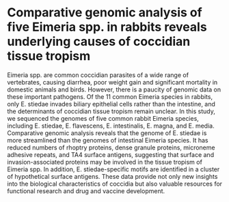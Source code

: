 # Comparative genomic analysis of five Eimeria spp. in rabbits reveals underlying causes of coccidian tissue tropism
Eimeria spp. are common coccidian parasites of a wide range of vertebrates, causing diarrhea, poor weight gain and significant mortality in domestic animals and birds. However, there is a paucity of genomic data on these important pathogens. Of the 11 common Eimeria species in rabbits, only E. stiedae invades biliary epithelial cells rather than the intestine, and the determinants of coccidian tissue tropism remain unclear. In this study, we sequenced the genomes of five common rabbit Eimeria species, including E. stiedae, E. flavescens, E. intestinalis, E. magna, and E. media. Comparative genomic analysis reveals that the genome of E. stiedae is more streamlined than the genomes of intestinal Eimeria species. It has reduced numbers of rhoptry proteins, dense granule proteins, microneme adhesive repeats, and TA4 surface antigens, suggesting that surface and invasion-associated proteins may be involved in the tissue tropism of Eimeria spp. In addition, E. stiedae-specific motifs are identified in a cluster of hypothetical surface antigens. These data provide not only new insights into the biological characteristics of coccidia but also valuable resources for functional research and drug and vaccine development.
